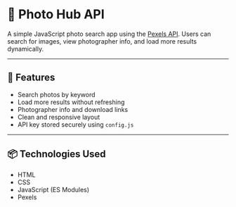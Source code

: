 # 📸 Photo Hub API

A simple JavaScript photo search app using the [Pexels API](https://www.pexels.com/api/). Users can search for images, view photographer info, and load more results dynamically.

---

## 🚀 Features

- Search photos by keyword  
- Load more results without refreshing  
- Photographer info and download links  
- Clean and responsive layout  
- API key stored securely using `config.js`

---

## 📦 Technologies Used

- HTML  
- CSS  
- JavaScript (ES Modules)  
- Pexels
